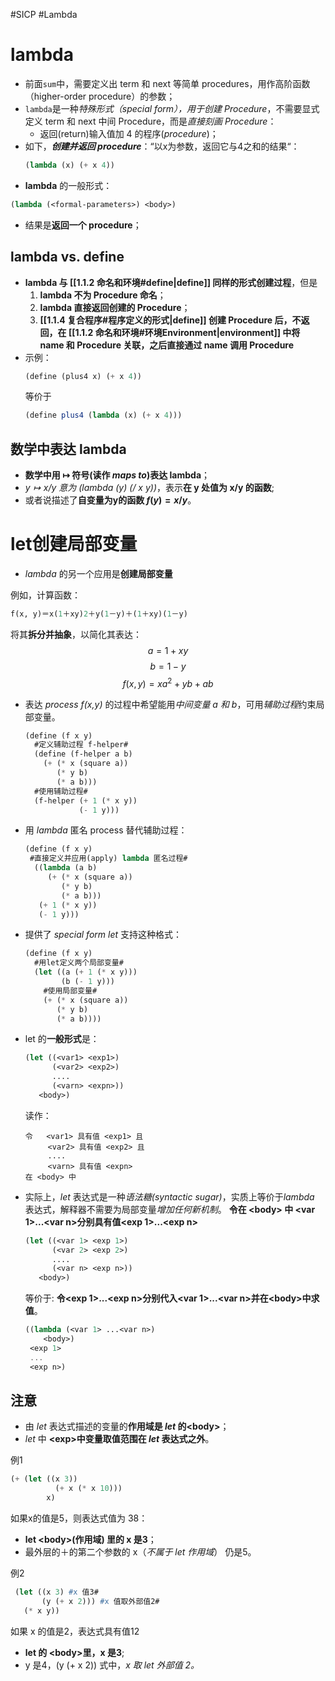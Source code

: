 #SICP #Lambda
# lambda
- 前面`sum`中，需要定义出 term 和 next 等简单 procedures，用作高阶函数（higher-order procedure）的参数；
- `lambda`是一种*特殊形式（special form），用于创建 Procedure*，不需要显式定义 term 和 next 中间 Procedure，而是*直接刻画 Procedure*：
	- 返回(return)输入值加 4 的程序(*procedure*)；
- 如下，***创建并返回 procedure***：“以x为参数，返回它与4之和的结果“：
	```scheme
	(lambda (x) (+ x 4))
	```
- **lambda** 的一般形式：
```scheme
(lambda (<formal-parameters>) <body>)
```
- 结果是**返回一个 procedure**；

## lambda vs. define
- **lambda 与 [[1.1.2 命名和环境#define|define]] 同样的形式创建过程**，但是
	1. **lambda 不为 Procedure 命名**；
	2. **lambda 直接返回创建的 Procedure**；
	3. **[[1.1.4 复合程序#程序定义的形式|define]] 创建 Procedure 后，不返回，在 [[1.1.2 命名和环境#环境Environment|environment]] 中将 name 和 Procedure 关联，之后直接通过 name 调用 Procedure**
- 示例：
	```scheme
	(define (plus4 x) (+ x 4))
	```
	等价于
	```scheme
	(define plus4 (lambda (x) (+ x 4)))
	```

## 数学中表达 lambda
- **数学中用 $\mapsto$ 符号(读作 *maps to*)表达 lambda**；
- *$y \mapsto x/y$ 意为 (lambda  (y) (/ x y))*，表示**在 y 处值为 x/y 的函数**;
- 或者说描述了**自变量为y的函数 $f(y)=x/y$**。



# let创建局部变量
- *lambda* 的另一个应用是**创建局部变量**

例如，计算函数：
```scheme
f(x, y)＝x(1＋xy)2＋y(1－y)＋(1＋xy)(1－y)
```
将其**拆分并抽象**，以简化其表达：
$$a=1+xy$$
$$b=1-y$$
$$f(x,y)=xa^2+yb+ab$$

- 表达 *process f(x,y)* 的过程中希望能用*中间变量 a 和 b*，可用*辅助过程*约束局部变量。
	```scheme
	(define (f x y)
	  #定义辅助过程 f-helper#
	  (define (f-helper a b)
		(+ (* x (square a))
		   (* y b)
		   (* a b)))
	  #使用辅助过程#
	  (f-helper (+ 1 (* x y)) 
				(- 1 y)))
	```
- 用 *lambda* 匿名 process 替代辅助过程：
	```scheme
	(define (f x y)
	 #直接定义并应用(apply) lambda 匿名过程#
	  ((lambda (a b)
		 (+ (* x (square a))
			(* y b)
			(* a b)))
	   (+ 1 (* x y))
	   (- 1 y)))
	```
- 提供了 *special form  let* 支持这种格式：
	```scheme
	(define (f x y)
	  #用let定义两个局部变量#
	  (let ((a (+ 1 (* x y)))
			(b (- 1 y)))
	    #使用局部变量#
		(+ (* x (square a))
		   (* y b)
		   (* a b))))
	```

- let 的**一般形式**是：
	```scheme
	(let ((<var1> <exp1>)
		  (<var2> <exp2>)
		  ....
		  (<varn> <expn>))
	   <body>)
	```
	读作：
	```
	令   <var1> 具有值 <exp1> 且
		 <var2> 具有值 <exp2> 且
		 ....
		 <varn> 具有值 <expn>
	在 <body> 中
	```

- 实际上，*let* 表达式是一种*语法糖(syntactic sugar)*，实质上等价于*lambda* 表达式，解释器不需要为局部变量*增加任何新机制*。
  	**令在 \<body> 中 \<var 1>...\<var n>分别具有值\<exp 1>...\<exp n>**
	```scheme
	(let ((<var 1> <exp 1>)
		  (<var 2> <exp 2>)
		  ....
		  (<var n> <exp n>))
	   <body>)
	```
	等价于:
	**令\<exp 1>...\<exp n>分别代入\<var 1>...\<var n>并在\<body>中求值**。
	```scheme
	((lambda (<var 1> ...<var n>)
		<body>)
	 <exp 1>
	 ...
	 <exp n>)
	```
	

## 注意
- 由 *let* 表达式描述的变量的**作用域是 *let* 的\<body>**；
- *let* 中 **\<exp>中变量取值范围在 *let* 表达式之外**。

例1
```scheme
(+ (let ((x 3))
          (+ x (* x 10)))
        x)
```
如果x的值是5，则表达式值为 38：
- **let \<body>(作用域) 里的 x 是3**；
- 最外层的＋的第二个参数的 x（*不属于 let 作用域*） 仍是5。

例2
```scheme
 (let ((x 3) #x 值3#
       (y (+ x 2))) #x 值取外部值2#
   (* x y))
```
如果 x 的值是2，表达式具有值12
- **let 的 \<body>里，x 是3**;
- y 是4，(y (+ x 2)) 式中，*x 取  let 外部值 2。*